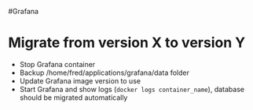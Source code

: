 #Grafana

# Migrate from version X to version Y

* Stop Grafana container
* Backup /home/fred/applications/grafana/data folder
* Update Grafana image version to use
* Start Grafana and show logs (`docker logs container_name`), database should be migrated automatically
